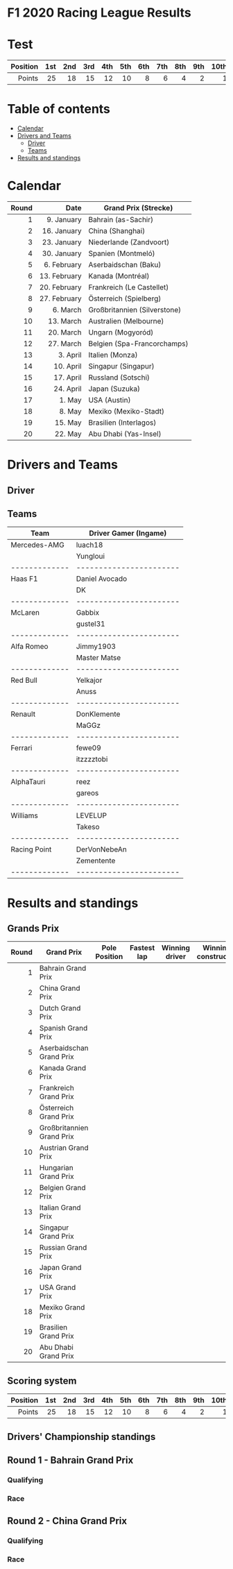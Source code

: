 F1 2020 Racing League Results
=============================

Test
====

<table>
	<thead>
		<tr>
			<th style="text-align:right">Position</th>
			<th style="text-align:right">1st</th>
			<th style="text-align:right">2nd</th>
			<th style="text-align:right">3rd</th>
			<th style="text-align:right">4th</th>
			<th style="text-align:right">5th</th>
			<th style="text-align:right">6th</th>
			<th style="text-align:right">7th</th>
			<th style="text-align:right">8th</th>
			<th style="text-align:right">9th</th>
			<th style="text-align:right">10th</th>
			<th style="text-align:right">Fl</h>
		</tr>
	</thead>
	<tbody>
		<tr>
			<td style="text-align:right">Points</td>
			<td style="text-align:right">25</td>
			<td style="text-align:right">18</td>
			<td style="text-align:right">15</td>
			<td style="text-align:right">12</td>
			<td style="text-align:right">10</td>
			<td style="text-align:right">8</td>
			<td style="text-align:right">6</td>
			<td style="text-align:right">4</td>   
			<td style="text-align:right">2</td>
			<td style="text-align:right">1</td>
			<td style="text-align:right">1</td>
		</tr>
	</tfoot>
</table> 

Table of contents
=================

- [Calendar](#calendar)
- [Drivers and Teams](#calendar)
	- [Driver](#driver)
	- [Teams](#teams)
- [Results and standings](#results)

Calendar
========

| Round |         Date | Grand Prix (Strecke)         |
| -----:| ------------:| ---------------------------- |
|    1  |   9. January | Bahrain (as-Sachir)          |
|    2  |  16. January | China (Shanghai)             |
|    3  |  23. January | Niederlande (Zandvoort)      |
|    4  |  30. January | Spanien (Montmeló)           |
|    5  |  6. February | Aserbaidschan (Baku)         |
|    6  | 13. February | Kanada (Montréal)            |
|    7  | 20. February | Frankreich (Le Castellet)    |
|    8  | 27. February | Österreich (Spielberg)       |
|    9  |     6. March | Großbritannien (Silverstone) |
|   10  |    13. March | Australien (Melbourne)       |
|   11  |    20. March | Ungarn (Mogyoród)            |
|   12  |    27. March | Belgien (Spa-Francorchamps)  |
|   13  |     3. April | Italien (Monza)              |
|   14  |    10. April | Singapur (Singapur)          |
|   15  |    17. April | Russland (Sotschi)           |
|   16  |    24. April | Japan (Suzuka)               |
|   17  |       1. May | USA (Austin)                 |
|   18  |       8. May | Mexiko (Mexiko-Stadt)        |
|   19  |      15. May | Brasilien (Interlagos)       |
|   20  |      22. May | Abu Dhabi (Yas-Insel)        |

Drivers and Teams
=================

## Driver

## Teams

| Team          | Driver Gamer (Ingame)   |
| ------------- | ----------------------- |
| Mercedes-AMG  | luach18                 |
|               | Yungloui                |
| ------------- | ----------------------- |
| Haas F1       | Daniel Avocado          |
|               | DK                      |
| ------------- | ----------------------- |
| McLaren       | Gabbix                  |
|               | gustel31                |
| ------------- | ----------------------- |
| Alfa Romeo    | Jimmy1903               |
|               | Master Matse            |
| ------------- | ----------------------- |
| Red Bull      | Yelkajor                |
|               | Anuss                   |
| ------------- | ----------------------- |
| Renault       | DonKlemente             |
|               | MaGGz                   |
| ------------- | ----------------------- |
| Ferrari       | fewe09                  |
|               | itzzzztobi              |
| ------------- | ----------------------- |
| AlphaTauri    | reez                    |
|               | gareos                  |
| ------------- | ----------------------- |
| Williams      | LEVELUP                 |
|               | Takeso                  |
| ------------- | ----------------------- |
| Racing Point  | DerVonNebeAn            |
|               | Zementente              |
| ------------- | ----------------------- |

Results and standings
=====================

## Grands Prix

| Round | Grand Prix                 | Pole Position | Fastest lap | Winning driver | Winning constructor |
| -----:| -------------------------- | ------------- | ----------- | -------------- | ------------------- |
|    1  | Bahrain Grand Prix         |               |             |                |                     |
|    2  | China Grand Prix           |               |             |                |                     |
|    3  | Dutch Grand Prix           |               |             |                |                     |
|    4  | Spanish Grand Prix         |               |             |                |                     |
|    5  | Aserbaidschan Grand Prix   |               |             |                |                     |
|    6  | Kanada Grand Prix          |               |             |                |                     |
|    7  | Frankreich Grand Prix      |               |             |                |                     |
|    8  | Österreich Grand Prix      |               |             |                |                     |
|    9  | Großbritannien Grand Prix  |               |             |                |                     |
|   10  | Austrian Grand Prix        |               |             |                |                     |
|   11  | Hungarian Grand Prix       |               |             |                |                     |
|   12  | Belgien Grand Prix         |               |             |                |                     |
|   13  | Italian Grand Prix         |               |             |                |                     |
|   14  | Singapur Grand Prix        |               |             |                |                     |
|   15  | Russian Grand Prix         |               |             |                |                     |
|   16  | Japan Grand Prix           |               |             |                |                     |
|   17  | USA Grand Prix             |               |             |                |                     |
|   18  | Mexiko Grand Prix          |               |             |                |                     |
|   19  | Brasilien Grand Prix       |               |             |                |                     |
|   20  | Abu Dhabi Grand Prix       |               |             |                |                     |

## Scoring system

| Position | 1st | 2nd | 3rd | 4th | 5th | 6th | 7th | 8th | 9th | 10th | FL |
| --------:| ---:| ---:| ---:| ---:| ---:| ---:| ---:| ---:| ---:| ----:|---:| 
| Points   |  25 |  18 |  15 |  12 |  10 |   8 |   6 |   4 |   2 |    1 |  1 |

## Drivers' Championship standings


## Round 1 - Bahrain Grand Prix

### Qualifying

### Race

## Round 2 - China Grand Prix

### Qualifying

### Race
